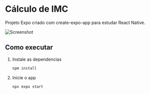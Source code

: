 # Cálculo de IMC

Projeto Expo criado com create-expo-app para estudar React Native.

![Screenshot](./cell1.png)

## Como executar

1. Instale as dependencias

   ```bash
   npm install
   ```

2. Inicie o app

   ```bash
   npx expo start

   ```

